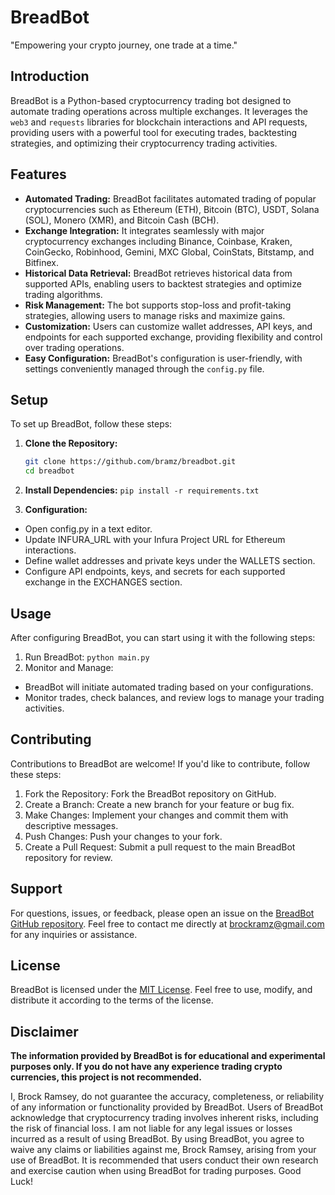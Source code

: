 # BreadBot

"Empowering your crypto journey, one trade at a time."

## Introduction

BreadBot is a Python-based cryptocurrency trading bot designed to automate trading operations across multiple exchanges. It leverages the `web3` and `requests` libraries for blockchain interactions and API requests, providing users with a powerful tool for executing trades, backtesting strategies, and optimizing their cryptocurrency trading activities.

## Features

- **Automated Trading:** BreadBot facilitates automated trading of popular cryptocurrencies such as Ethereum (ETH), Bitcoin (BTC), USDT, Solana (SOL), Monero (XMR), and Bitcoin Cash (BCH).
- **Exchange Integration:** It integrates seamlessly with major cryptocurrency exchanges including Binance, Coinbase, Kraken, CoinGecko, Robinhood, Gemini, MXC Global, CoinStats, Bitstamp, and Bitfinex.
- **Historical Data Retrieval:** BreadBot retrieves historical data from supported APIs, enabling users to backtest strategies and optimize trading algorithms.
- **Risk Management:** The bot supports stop-loss and profit-taking strategies, allowing users to manage risks and maximize gains.
- **Customization:** Users can customize wallet addresses, API keys, and endpoints for each supported exchange, providing flexibility and control over trading operations.
- **Easy Configuration:** BreadBot's configuration is user-friendly, with settings conveniently managed through the `config.py` file.

## Setup

To set up BreadBot, follow these steps:

1. **Clone the Repository:**

   ```bash
   git clone https://github.com/bramz/breadbot.git
   cd breadbot
   ```

2. **Install Dependencies:**
`pip install -r requirements.txt`

3. **Configuration:**

- Open config.py in a text editor.
- Update INFURA_URL with your Infura Project URL for Ethereum interactions.
- Define wallet addresses and private keys under the WALLETS section.
- Configure API endpoints, keys, and secrets for each supported exchange in the EXCHANGES section.

## Usage

After configuring BreadBot, you can start using it with the following steps:

1. Run BreadBot: `python main.py`
2. Monitor and Manage:

- BreadBot will initiate automated trading based on your configurations.
- Monitor trades, check balances, and review logs to manage your trading activities.

## Contributing

Contributions to BreadBot are welcome! If you'd like to contribute, follow these steps:

1. Fork the Repository: Fork the BreadBot repository on GitHub.
2. Create a Branch: Create a new branch for your feature or bug fix.
3. Make Changes: Implement your changes and commit them with descriptive messages.
4. Push Changes: Push your changes to your fork.
5. Create a Pull Request: Submit a pull request to the main BreadBot repository for review.

## Support

For questions, issues, or feedback, please open an issue on the [BreadBot GitHub repository](https://github.com/bramz/breadbot/issues).
Feel free to contact me directly at [brockramz@gmail.com](brockramz@gmail.com) for any inquiries or assistance.

## License

BreadBot is licensed under the [MIT License](https://opensource.org/license/mit). Feel free to use, modify, and distribute it according to the terms of the license.

## Disclaimer

**The information provided by BreadBot is for educational and experimental purposes only. If you do not have any experience trading crypto currencies, this project is not recommended.**

I, Brock Ramsey, do not guarantee the accuracy, completeness, or reliability of any information or functionality provided by BreadBot. Users of BreadBot acknowledge that cryptocurrency trading involves inherent risks, including the risk of financial loss. I am not liable for any legal issues or losses incurred as a result of using BreadBot. By using BreadBot, you agree to waive any claims or liabilities against me, Brock Ramsey, arising from your use of BreadBot. It is recommended that users conduct their own research and exercise caution when using BreadBot for trading purposes. Good Luck!
